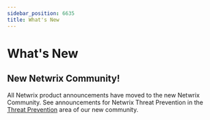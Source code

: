 ```yaml
---
sidebar_position: 6635
title: What's New
---
```


# What's New

## New Netwrix Community!

All Netwrix product announcements have moved to the new Netwrix Community. See announcements for Netwrix Threat Prevention in the [Threat Prevention](https://community.netwrix.com/c/160 "https://community.netwrix.com/c/160") area of our new community.